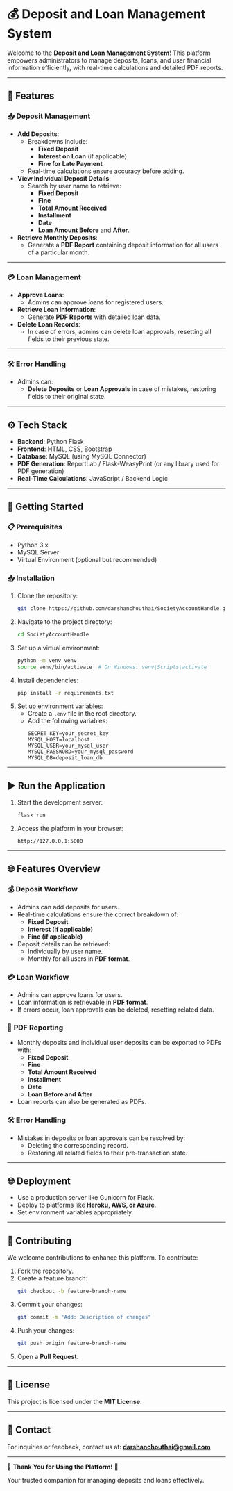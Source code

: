 # 💰 **Deposit and Loan Management System**

Welcome to the **Deposit and Loan Management System**! This platform empowers administrators to manage deposits, loans, and user financial information efficiently, with real-time calculations and detailed PDF reports.

---

## 🌟 **Features**

### 📥 **Deposit Management**
- **Add Deposits**:
  - Breakdowns include:
    - **Fixed Deposit**
    - **Interest on Loan** (if applicable)
    - **Fine for Late Payment**
  - Real-time calculations ensure accuracy before adding.
- **View Individual Deposit Details**:
  - Search by user name to retrieve:
    - **Fixed Deposit**
    - **Fine**
    - **Total Amount Received**
    - **Installment**
    - **Date**
    - **Loan Amount Before** and **After**.
- **Retrieve Monthly Deposits**:
  - Generate a **PDF Report** containing deposit information for all users of a particular month.

---

### 💳 **Loan Management**
- **Approve Loans**:
  - Admins can approve loans for registered users.
- **Retrieve Loan Information**:
  - Generate **PDF Reports** with detailed loan data.
- **Delete Loan Records**:
  - In case of errors, admins can delete loan approvals, resetting all fields to their previous state.

---

### 🛠️ **Error Handling**
- Admins can:
  - **Delete Deposits** or **Loan Approvals** in case of mistakes, restoring fields to their original state.

---

## ⚙️ **Tech Stack**
- **Backend**: Python Flask
- **Frontend**: HTML, CSS, Bootstrap
- **Database**: MySQL (using MySQL Connector)
- **PDF Generation**: ReportLab / Flask-WeasyPrint (or any library used for PDF generation)
- **Real-Time Calculations**: JavaScript / Backend Logic

---

## 🚀 **Getting Started**

### 📋 Prerequisites
- Python 3.x
- MySQL Server
- Virtual Environment (optional but recommended)

### 📥 Installation
1. Clone the repository:
   ```bash
   git clone https://github.com/darshanchouthai/SocietyAccountHandle.git
   ```
2. Navigate to the project directory:
   ```bash
   cd SocietyAccountHandle
   ```
3. Set up a virtual environment:
   ```bash
   python -m venv venv
   source venv/bin/activate  # On Windows: venv\Scripts\activate
   ```
4. Install dependencies:
   ```bash
   pip install -r requirements.txt
   ```
5. Set up environment variables:
   - Create a `.env` file in the root directory.
   - Add the following variables:
     ```
     SECRET_KEY=your_secret_key
     MYSQL_HOST=localhost
     MYSQL_USER=your_mysql_user
     MYSQL_PASSWORD=your_mysql_password
     MYSQL_DB=deposit_loan_db
     ```

---

## ▶️ **Run the Application**
1. Start the development server:
   ```bash
   flask run
   ```
2. Access the platform in your browser:
   ```
   http://127.0.0.1:5000
   ```

---

## 🌐 **Features Overview**

### 💰 **Deposit Workflow**
- Admins can add deposits for users.
- Real-time calculations ensure the correct breakdown of:
  - **Fixed Deposit**
  - **Interest (if applicable)**
  - **Fine (if applicable)**
- Deposit details can be retrieved:
  - Individually by user name.
  - Monthly for all users in **PDF format**.

### 💳 **Loan Workflow**
- Admins can approve loans for users.
- Loan information is retrievable in **PDF format**.
- If errors occur, loan approvals can be deleted, resetting related data.

### 📜 **PDF Reporting**
- Monthly deposits and individual user deposits can be exported to PDFs with:
  - **Fixed Deposit**
  - **Fine**
  - **Total Amount Received**
  - **Installment**
  - **Date**
  - **Loan Before and After**
- Loan reports can also be generated as PDFs.

### 🛠️ **Error Handling**
- Mistakes in deposits or loan approvals can be resolved by:
  - Deleting the corresponding record.
  - Restoring all related fields to their pre-transaction state.

---

## 🌐 **Deployment**
- Use a production server like Gunicorn for Flask.
- Deploy to platforms like **Heroku, AWS, or Azure**.
- Set environment variables appropriately.

---

## 🤝 **Contributing**
We welcome contributions to enhance this platform. To contribute:
1. Fork the repository.
2. Create a feature branch:
   ```bash
   git checkout -b feature-branch-name
   ```
3. Commit your changes:
   ```bash
   git commit -m "Add: Description of changes"
   ```
4. Push your changes:
   ```bash
   git push origin feature-branch-name
   ```
5. Open a **Pull Request**.

---

## 📜 **License**
This project is licensed under the **MIT License**.

---

## 📧 **Contact**
For inquiries or feedback, contact us at:
**darshanchouthai@gmail.com**

---

🌟 **Thank You for Using the Platform!** 🚀

Your trusted companion for managing deposits and loans effectively.

